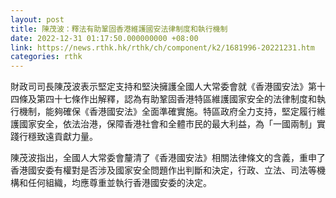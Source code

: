 ```yaml
---
layout: post
title: 陳茂波：釋法有助鞏固香港維護國安法律制度和執行機制
date: 2022-12-31 01:17:50.000000000 +08:00
link: https://news.rthk.hk/rthk/ch/component/k2/1681996-20221231.htm
categories: rthk
---
```


財政司司長陳茂波表示堅定支持和堅決擁護全國人大常委會就《香港國安法》第十四條及第四十七條作出解釋，認為有助鞏固香港特區維護國家安全的法律制度和執行機制，能夠確保《香港國安法》全面準確實施。特區政府全力支持，堅定履行維護國家安全，依法治港，保障香港社會和全體巿民的最大利益，為「一國兩制」實踐行穩致遠貢獻力量。

陳茂波指出，全國人大常委會釐清了《香港國安法》相關法律條文的含義，重申了香港國安委有權對是否涉及國家安全問題作出判斷和決定，行政、立法、司法等機構和任何組織，均應尊重並執行香港國安委的決定。
